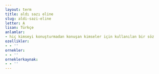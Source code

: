 ```yaml
---
layout: term
title: aldı sazı eline
slug: aldi-sazi-eline
letter: A
lisan: Türkçe
anlamlar:
- hiç kimseyi konuşturmadan konuşan kimseler için kullanılan bir söz
ozellikler:
- - ''
ornekler:
- - ''
orneklerkaynak:
- - ''
---
```

